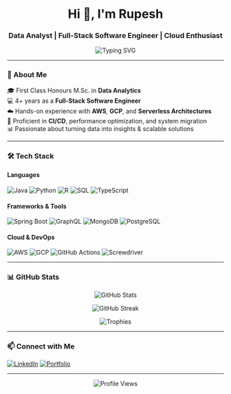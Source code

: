 <!-- GitHub Profile README -->

<h1 align="center">Hi 👋, I'm Rupesh</h1>
<h3 align="center">Data Analyst | Full-Stack Software Engineer | Cloud Enthusiast</h3>

<p align="center">
  <img src="https://readme-typing-svg.demolab.com?font=Fira+Code&size=20&pause=1000&color=1E90FF&center=true&vCenter=true&width=700&lines=Data+Analytics+MSc+Graduate;Full-stack+Engineer+|+Java+|+Python+|+Spring+Boot;Cloud-native+Developer+on+AWS+and+GCP;Tech+Enthusiast+|+Problem+Solver" alt="Typing SVG" />
</p>

---

### 🚀 About Me

🎓 First Class Honours M.Sc. in **Data Analytics**  
💻 4+ years as a **Full-Stack Software Engineer**  
☁️ Hands-on experience with **AWS**, **GCP**, and **Serverless Architectures**  
🔧 Proficient in **CI/CD**, performance optimization, and system migration  
📊 Passionate about turning data into insights & scalable solutions

---

### 🛠️ Tech Stack

#### Languages
![Java](https://img.shields.io/badge/Java-ED8B00?style=for-the-badge&logo=java&logoColor=white)
![Python](https://img.shields.io/badge/Python-3776AB?style=for-the-badge&logo=python&logoColor=white)
![R](https://img.shields.io/badge/R-276DC3?style=for-the-badge&logo=r&logoColor=white)
![SQL](https://img.shields.io/badge/SQL-003B57?style=for-the-badge&logo=postgresql&logoColor=white)
![TypeScript](https://img.shields.io/badge/TypeScript-3178C6?style=for-the-badge&logo=typescript&logoColor=white)

#### Frameworks & Tools
![Spring Boot](https://img.shields.io/badge/Spring_Boot-6DB33F?style=for-the-badge&logo=springboot&logoColor=white)
![GraphQL](https://img.shields.io/badge/GraphQL-E10098?style=for-the-badge&logo=graphql&logoColor=white)
![MongoDB](https://img.shields.io/badge/MongoDB-4EA94B?style=for-the-badge&logo=mongodb&logoColor=white)
![PostgreSQL](https://img.shields.io/badge/PostgreSQL-316192?style=for-the-badge&logo=postgresql&logoColor=white)

#### Cloud & DevOps
![AWS](https://img.shields.io/badge/AWS-232F3E?style=for-the-badge&logo=amazon-aws&logoColor=white)
![GCP](https://img.shields.io/badge/GCP-4285F4?style=for-the-badge&logo=google-cloud&logoColor=white)
![GitHub Actions](https://img.shields.io/badge/GitHub_Actions-2088FF?style=for-the-badge&logo=github-actions&logoColor=white)
![Screwdriver](https://img.shields.io/badge/Screwdriver-4B8BBE?style=for-the-badge&logo=tools&logoColor=white)

---

### 📊 GitHub Stats

<p align="center">
  <img src="https://github-readme-stats.vercel.app/api?username=rupeshchintakayala&show_icons=true&theme=radical" alt="GitHub Stats" />
</p>
<p align="center">
  <img src="https://github-readme-streak-stats.herokuapp.com/?user=rupeshchintakayala&theme=radical" alt="GitHub Streak" />
</p>
<p align="center">
  <img src="https://github-profile-trophy.vercel.app/?username=rupeshchintakayala&theme=monokai" alt="Trophies" />
</p>

---

### 📫 Connect with Me

[![LinkedIn](https://img.shields.io/badge/LinkedIn-blue?style=for-the-badge&logo=linkedin&logoColor=white)](https://www.linkedin.com/in/rupeshchintakayala)
[![Portfolio](https://img.shields.io/badge/Portfolio-000000?style=for-the-badge&logo=notion&logoColor=white)](https://rupeshchintakayala.github.io/portfolio/)

---

<!-- Optional: GitHub Profile Views -->
<p align="center">
  <img src="https://komarev.com/ghpvc/?username=your-github-username&style=flat-square&color=blue" alt="Profile Views" />
</p>
